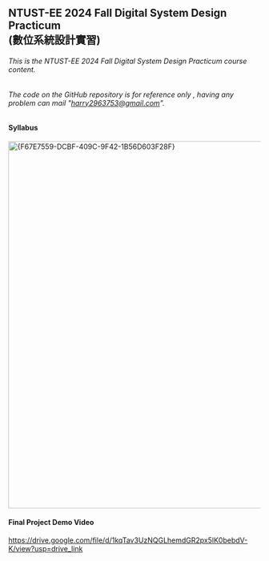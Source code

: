 NTUST-EE 2024 Fall Digital System Design Practicum  
(數位系統設計實習)
-
###### This is the *NTUST-EE 2024 Fall Digital System Design Practicum* course content. 
###### The code on the GitHub repository is for reference only , having any problem can mail "harry2963753@gmail.com".  

#### Syllabus  
<img width="734" alt="{F67E7559-DCBF-409C-9F42-1B56D603F28F}" src="https://github.com/user-attachments/assets/ffc8021c-97a2-4cdc-bf9a-13a02343b66e" />


#### Final Project Demo Video   
https://drive.google.com/file/d/1kqTav3UzNQGLhemdGR2px5lK0bebdV-K/view?usp=drive_link
